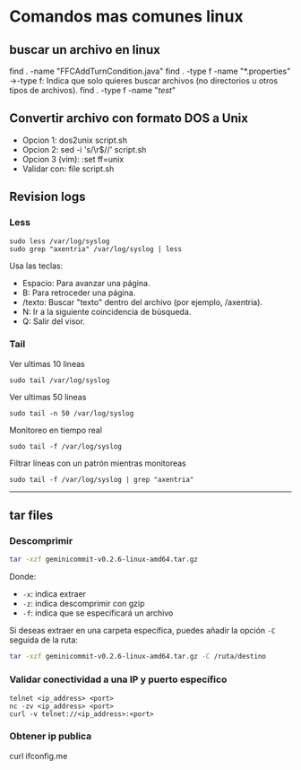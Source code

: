 # Comandos mas comunes linux

## buscar un archivo en linux
find . -name "FFCAddTurnCondition.java"
find . -type f -name "*.properties"  ->-type f: Indica que solo quieres buscar archivos (no directorios u otros tipos de archivos).
find . -type f -name "*test*"

## Convertir archivo con formato DOS a Unix
- Opcion 1: dos2unix script.sh
- Opcion 2: sed -i 's/\r$//' script.sh
- Opcion 3 (vim): :set ff=unix
- Validar con: file script.sh

## Revision logs
### Less
```
sudo less /var/log/syslog
sudo grep "axentria" /var/log/syslog | less
```
Usa las teclas:
- Espacio: Para avanzar una página.
- B: Para retroceder una página.
- /texto: Buscar "texto" dentro del archivo (por ejemplo, /axentria).
- N: Ir a la siguiente coincidencia de búsqueda.
- Q: Salir del visor.

### Tail
Ver ultimas 10 lineas
```
sudo tail /var/log/syslog
```
Ver ultimas 50 lineas
```
sudo tail -n 50 /var/log/syslog
```
Monitoreo en tiempo real
```
sudo tail -f /var/log/syslog
```
Filtrar líneas con un patrón mientras monitoreas
```
sudo tail -f /var/log/syslog | grep "axentria"
```
----
## tar files

### Descomprimir

```bash
tar -xzf geminicommit-v0.2.6-linux-amd64.tar.gz
```

Donde:
- `-x`: indica extraer
- `-z`: indica descomprimir con gzip
- `-f`: indica que se especificará un archivo

Si deseas extraer en una carpeta específica, puedes añadir la opción `-C` seguida de la ruta:

```bash
tar -xzf geminicommit-v0.2.6-linux-amd64.tar.gz -C /ruta/destino
```

### Validar conectividad a una IP y puerto específico 
```
telnet <ip_address> <port>
nc -zv <ip_address> <port>
curl -v telnet://<ip_address>:<port>
```

### Obtener ip publica 
curl ifconfig.me
